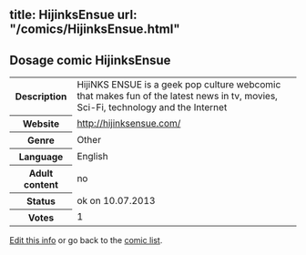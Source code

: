 title: HijinksEnsue
url: "/comics/HijinksEnsue.html"
---
Dosage comic HijinksEnsue
-----------------------------------------

<p id="msg"></p>
<script type="text/javascript">
if (window.location.search === '?edit_info_mail=sent_ok') {
  var elem = document.getElementById("msg");
  elem.innerHTML = 'Edited information sucessfully sent for review, which is usually done daily. Thanks!';
  elem.className = 'ok';
}
</script>
<table class="comicinfo">
<tr>
<th>Description</th><td>HijiNKS ENSUE is a geek pop culture webcomic that makes fun of the latest news in tv, movies, Sci-Fi, technology and the Internet</td>
</tr>
<tr>
<th>Website</th><td><a href="http://hijinksensue.com/">http://hijinksensue.com/</a></td>
</tr>
<tr>
<th>Genre</th><td>Other</td>
</tr>
<tr>
<th>Language</th><td>English</td>
</tr>
<tr>
<th>Adult content</th><td>no</td>
</tr>
<tr>
<th>Status</th><td>ok on 10.07.2013</td>
</tr>
<tr>
<th>Votes</th><td>1</td>
</tr>
</table>

[Edit this info](HijinksEnsue_edit.html) or go back to the [comic list](../comic-index.html).
